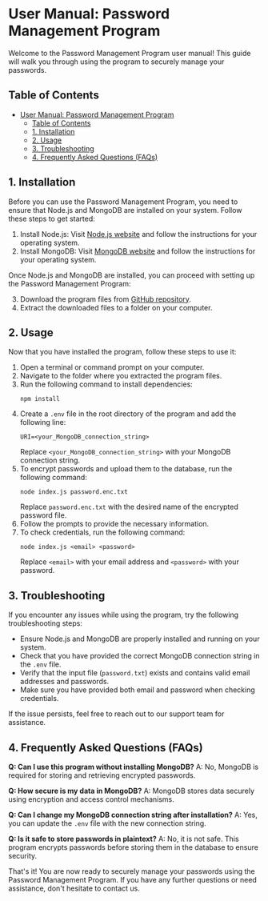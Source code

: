 # User Manual: Password Management Program

Welcome to the Password Management Program user manual! This guide will walk you through using the program to securely manage your passwords.

## Table of Contents
- [User Manual: Password Management Program](#user-manual-password-management-program)
  - [Table of Contents](#table-of-contents)
  - [1. Installation](#1-installation)
  - [2. Usage](#2-usage)
  - [3. Troubleshooting](#3-troubleshooting)
  - [4. Frequently Asked Questions (FAQs)](#4-frequently-asked-questions-faqs)

## 1. Installation
Before you can use the Password Management Program, you need to ensure that Node.js and MongoDB are installed on your system. Follow these steps to get started:

1. Install Node.js: Visit [Node.js website](https://nodejs.org/) and follow the instructions for your operating system.
2. Install MongoDB: Visit [MongoDB website](https://www.mongodb.com/) and follow the instructions for your operating system.

Once Node.js and MongoDB are installed, you can proceed with setting up the Password Management Program:

3. Download the program files from [GitHub repository](https://github.com/your-repository-link).
4. Extract the downloaded files to a folder on your computer.

## 2. Usage
Now that you have installed the program, follow these steps to use it:

1. Open a terminal or command prompt on your computer.
2. Navigate to the folder where you extracted the program files.
3. Run the following command to install dependencies:
    ```
    npm install
    ```
4. Create a `.env` file in the root directory of the program and add the following line:
    ```
    URI=<your_MongoDB_connection_string>
    ```
    Replace `<your_MongoDB_connection_string>` with your MongoDB connection string.
5. To encrypt passwords and upload them to the database, run the following command:
    ```
    node index.js password.enc.txt
    ```
    Replace `password.enc.txt` with the desired name of the encrypted password file.
6. Follow the prompts to provide the necessary information.
7. To check credentials, run the following command:
    ```
    node index.js <email> <password>
    ```
    Replace `<email>` with your email address and `<password>` with your password.

## 3. Troubleshooting
If you encounter any issues while using the program, try the following troubleshooting steps:

- Ensure Node.js and MongoDB are properly installed and running on your system.
- Check that you have provided the correct MongoDB connection string in the `.env` file.
- Verify that the input file (`password.txt`) exists and contains valid email addresses and passwords.
- Make sure you have provided both email and password when checking credentials.

If the issue persists, feel free to reach out to our support team for assistance.

## 4. Frequently Asked Questions (FAQs)
**Q: Can I use this program without installing MongoDB?**
A: No, MongoDB is required for storing and retrieving encrypted passwords.

**Q: How secure is my data in MongoDB?**
A: MongoDB stores data securely using encryption and access control mechanisms.

**Q: Can I change my MongoDB connection string after installation?**
A: Yes, you can update the `.env` file with the new connection string.

**Q: Is it safe to store passwords in plaintext?**
A: No, it is not safe. This program encrypts passwords before storing them in the database to ensure security.

That's it! You are now ready to securely manage your passwords using the Password Management Program. If you have any further questions or need assistance, don't hesitate to contact us.
